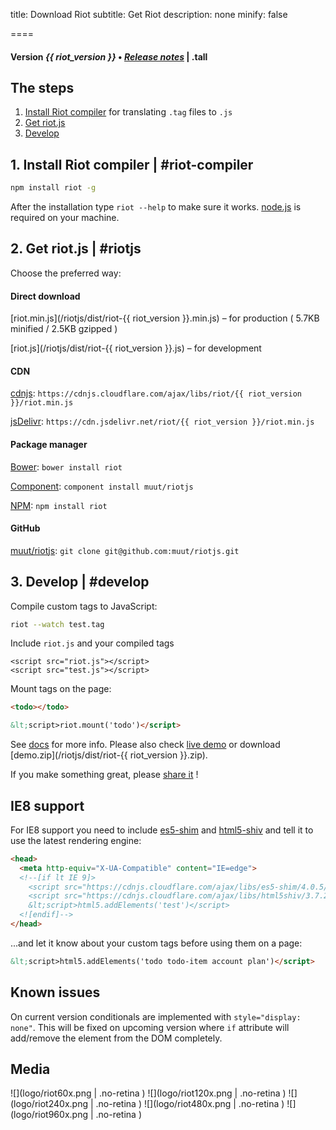 
title: Download Riot
subtitle: Get Riot
description: none
minify: false

====

#### Version *{{ riot_version }}*  • *[Release notes](release-notes.html)* | .tall


## The steps

1. [Install Riot compiler](#riot-compiler) for translating `.tag` files to `.js`
2. [Get riot.js](#riotjs)
3. [Develop](#develop)


## 1. Install Riot compiler | #riot-compiler

``` sh
npm install riot -g
```

After the installation type `riot --help` to make sure it works. [node.js](http://nodejs.org/) is required on your machine.


## 2. Get riot.js | #riotjs

Choose the preferred way:


####  Direct download

[riot.min.js](/riotjs/dist/riot-{{ riot_version }}.min.js) – for production ( 5.7KB minified / 2.5KB gzipped )

[riot.js](/riotjs/dist/riot-{{ riot_version }}.js) – for development


#### CDN

[cdnjs](https://cdnjs.com/libraries/riot): `https://cdnjs.cloudflare.com/ajax/libs/riot/{{ riot_version }}/riot.min.js`

[jsDelivr](http://www.jsdelivr.com/#!riot): `https://cdn.jsdelivr.net/riot/{{ riot_version }}/riot.min.js`


#### Package manager

[Bower](http://bower.io/search/?q=riot.js): `bower install riot`

[Component](http://component.github.io/?q=riot): `component install muut/riotjs`

[NPM](https://www.npmjs.com/package/riot): `npm install riot`


#### GitHub

[muut/riotjs](https://github.com/muut/riotjs): `git clone git@github.com:muut/riotjs.git`


## 3. Develop | #develop

Compile custom tags to JavaScript:

``` sh
riot --watch test.tag
```

Include `riot.js` and your compiled tags

```
<script src="riot.js"></script>
<script src="test.js"></script>
```

Mount tags on the page:

``` html
<todo></todo>

&lt;script>riot.mount('todo')</script>
```

See [docs](/riotjs/guide/) for more info. Please also check [live demo](/riotjs/dist/demo/) or download [demo.zip](/riotjs/dist/riot-{{ riot_version }}.zip).

If you make something great, please [share it](https://github.com/muut/riotjs/issues) !


## IE8 support

For IE8 support you need to include [es5-shim](https://github.com/es-shims/es5-shim) and [html5-shiv](https://github.com/aFarkas/html5shiv) and tell it to use the latest rendering engine:

``` html
<head>
  <meta http-equiv="X-UA-Compatible" content="IE=edge">
  <!--[if lt IE 9]>
    <script src="https://cdnjs.cloudflare.com/ajax/libs/es5-shim/4.0.5/es5-shim.min.js"></script>
    <script src="https://cdnjs.cloudflare.com/ajax/libs/html5shiv/3.7.2/html5shiv.min.js"></script>
    &lt;script>html5.addElements('test')</script>
  <![endif]-->
</head>
```

...and let it know about your custom tags before using them on a page:

``` html
&lt;script>html5.addElements('todo todo-item account plan')</script>
```


## Known issues

On current version conditionals are implemented with `style="display: none"`. This will be fixed on upcoming version where `if` attribute will add/remove the element from the DOM completely.


## Media

![](logo/riot60x.png | .no-retina )
![](logo/riot120x.png | .no-retina )
![](logo/riot240x.png | .no-retina )
![](logo/riot480x.png | .no-retina )
![](logo/riot960x.png | .no-retina )

